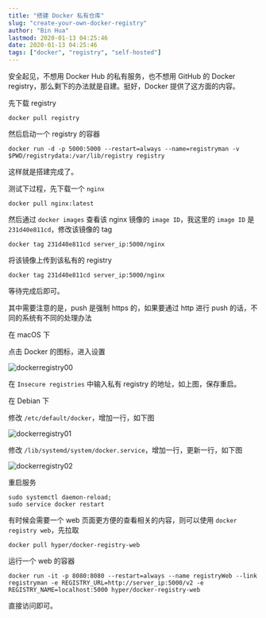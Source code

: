 ```yaml
---
title: "搭建 Docker 私有仓库"
slug: "create-your-own-docker-registry"
author: "Bin Hua"
lastmod: 2020-01-13 04:25:46
date: 2020-01-13 04:25:46
tags: ["docker", "registry", "self-hosted"]
---
```


安全起见，不想用 Docker Hub 的私有服务，也不想用 GitHub 的 Docker registry，那么剩下的办法就是自建。挺好，Docker 提供了这方面的内容。

先下载 registry

```
docker pull registry
```

然后启动一个 registry 的容器

```
docker run -d -p 5000:5000 --restart=always --name=registryman -v $PWD/registrydata:/var/lib/registry registry
```

这样就是搭建完成了。

测试下过程，先下载一个 `nginx`

```
docker pull nginx:latest
```

然后通过 `docker images` 查看该 nginx 镜像的 `image ID`，我这里的 `image ID` 是 `231d40e811cd`，修改该镜像的 tag

```
docker tag 231d40e811cd server_ip:5000/nginx
```

将该镜像上传到该私有的 registry

```
docker tag 231d40e811cd server_ip:5000/nginx
```

等待完成后即可。

其中需要注意的是，push 是强制 https 的，如果要通过 http 进行 push 的话，不同的系统有不同的处理办法

在 macOS 下

点击 Docker 的图标，进入设置

![dockerregistry00](https://storage.tourcoder.com/tcblog/create-your-own-docker-registry-00.png)

在 `Insecure registries` 中输入私有 registry 的地址，如上图，保存重启。

在 Debian 下

修改 `/etc/default/docker`，增加一行，如下图

![dockerregistry01](https://storage.tourcoder.com/tcblog/create-your-own-docker-registry-01.png)

修改 `/lib/systemd/system/docker.service`，增加一行，更新一行，如下图

![dockerregistry02](https://storage.tourcoder.com/tcblog/create-your-own-docker-registry-02.png)

重启服务

```
sudo systemctl daemon-reload;
sudo service docker restart
```

有时候会需要一个 web 页面更方便的查看相关的内容，则可以使用 `docker registry web`，先拉取

```
docker pull hyper/docker-registry-web
```

运行一个 web 的容器

```
docker run -it -p 8080:8080 --restart=always --name registryWeb --link registryman -e REGISTRY_URL=http://server_ip:5000/v2 -e REGISTRY_NAME=localhost:5000 hyper/docker-registry-web
```

直接访问即可。